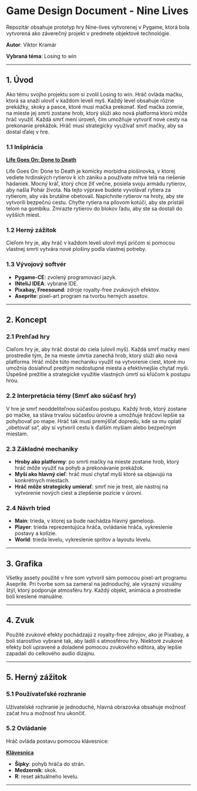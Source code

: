 # **Game Design Document - Nine Lives**

Repozitár obsahuje prototyp hry Nine-lives vytvorenej v Pygame, ktorá bola vytvorená ako záverečný projekt v predmete objektové technológie. 

**Autor**: Viktor Kramár

**Vybraná téma**: Losing to win

---
## **1. Úvod**
Ako tému svojho projektu som si zvolil Losing to win. Hráč ovláda mačku, ktorá sa snaží uloviť v každom leveli myš. Každý level obsahuje rôzne prekážky, skoky a pasce, ktoré musí mačka prekonať. Keď mačka zomrie, na mieste jej smrti zostane hrob, ktorý slúži ako nová platforma ktorú môže hráč využiť. Každá smrť mení úroveň, čím umožňuje vytvoriť nové cesty na prekonanie prekážok. Hráč musí strategicky využívať smrť mačky, aby sa dostal ďalej v hre. 

### **1.1 Inšpirácia**
<ins>**Life Goes On: Done to Death**</ins>

Life Goes On: Done to Death je komicky morbídna plošinovka, v ktorej vediete hrdinských rytierov k ich zániku a používate mŕtve telá na riešenie hádaniek. Mocný kráľ, ktorý chce žiť večne, posiela svoju armádu rytierov, aby našla Pohár života. Na tejto výprave budete vyvolávať rytiera za rytierom, aby vás brutálne obetovali. Napichnite rytierov na hroty, aby ste vytvorili bezpečnú cestu. Chyťte rytiera na pílovom kotúči, aby ste pristáli telom na gombíku. Zmrazte rytierov do blokov ľadu, aby ste sa dostali do vyšších miest.

### **1.2 Herný zážitok**
Cieľom hry je, aby hráč v každom leveli ulovil myš pričom si pomocou vlastnej smrti vytvára nové plošiny podla vlastnej potreby. 

### **1.3 Vývojový softvér**
- **Pygame-CE**: zvolený programovací jazyk.
- **INteliJ IDEA**: vybrané IDE.
- **Pixabay, Freesound**: zdroje royalty-free zvukových efektov.
- **Aseprite**: pixel-art program na tvorbu herných assetov.
---
## **2. Koncept**

### **2.1 Prehľad hry**
Cieľom hry je, aby hráč dostal do ciela (ulovil myš). Každá smrť mačky mení prostredie tým, že na mieste úmrtia zanechá hrob, ktorý slúži ako nová platforma. Hráč môže túto mechaniku využiť na vytvorenie ciest, ktoré mu umožnia dosiahnuť predtým nedostupné miesta a efektívnejšie chytať myši. Úspešné prežitie a strategické využitie vlastných úmrtí sú kľúčom k postupu hrou.

### **2.2 Interpretácia témy (Smrť ako súčasť hry)**
V hre je smrť neoddeliteľnou súčasťou postupu. Každý hrob, ktorý zostane po mačke, sa stáva trvalou súčasťou úrovne a umožňuje hráčovi lepšie sa pohybovať po mape. Hráč tak musí premýšľať dopredu, kde sa mu oplatí „obetovať sa“, aby si vytvoril cestu k ďalším myšiam alebo bezpečným miestam.

### **2.3 Základné mechaniky**
- **Hroby ako platformy**:  po smrti mačky na mieste zostane hrob, ktorý hráč môže využiť na pohyb a prekonávanie prekážok.
- **Myši ako hlavný cieľ**: hráč musí chytať myši ktoré sa objavujú na konkrétnych miestach.
- **Hráč môže strategicky umierať**: smrť nie je trest, ale nástroj na vytvorenie nových ciest a zlepšenie pozície v úrovni.

### **2.4 Návrh tried**
- **Main**: trieda, v ktorej sa bude nachádza hlavný gameloop.
- **Player**: trieda reprezentujúca hráča, ovládanie hráča, vykreslenie postavy a kolízie.
- **World**: trieda levelu, vykreslenie spritov a layoutu levelu.
---
## **3. Grafika**
Všetky assety použité v hre som vytvoril sám pomocou pixel-art programu Aseprite. Pri tvorbe som sa zameral na jednoduchý, ale výrazný vizuálny štýl, ktorý podporuje atmosféru hry. Každý objekt, animácia a prostredie boli kreslené manuálne.

---
## **4. Zvuk**
Použité zvukové efekty pochádzajú z royalty-free zdrojov, ako je Pixabay, a boli starostlivo vybrané tak, aby ladili s atmosférou hry. Niektoré zvukové efekty boli upravené a doladené pomocou zvukového editora, aby lepšie zapadali do celkového audio dizajnu. 

---
## **5. Herný zážitok**

### **5.1 Používateľské rozhranie**
Užívatelské rozhranie je jednoduché, hlavná obrazovka obsahuje možnosť začat hru a možnosť hru ukončiť. 

### **5.2 Ovládanie**
Hráč ovláda postavu pomocou klávesnice:

<ins>**Klávesnica**</ins>
- **Šípky**: pohyb hráča do strán.
- **Medzerník**: skok.
- **R**: reset aktuálneho levelu.

---

